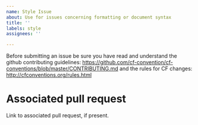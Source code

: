 ```yaml
---
name: Style Issue
about: Use for issues concerning formatting or document syntax
title: ''
labels: style
assignees: ''

---
```


Before submitting an issue be sure you have read and understand the github contributing guidelines: https://github.com/cf-convention/cf-conventions/blob/master/CONTRIBUTING.md and the rules for CF changes: http://cfconventions.org/rules.html

# Associated pull request
Link to associated pull request, if present.
